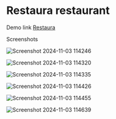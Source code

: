 # Restaura restaurant

Demo link [Restaura](https://restaura-chi.vercel.app/)

Screenshots

![Screenshot 2024-11-03 114246](https://github.com/user-attachments/assets/df6dbbfb-cfb2-4707-aab8-af64b790bcdc)

![Screenshot 2024-11-03 114320](https://github.com/user-attachments/assets/1ed79e21-6898-4920-95e5-a734f946a3c0)

![Screenshot 2024-11-03 114335](https://github.com/user-attachments/assets/0273b7d6-6c4a-4d0e-a392-479808ba7916)

![Screenshot 2024-11-03 114426](https://github.com/user-attachments/assets/13e3cdd9-116c-483e-a7aa-5dd0c3ef471f)

![Screenshot 2024-11-03 114455](https://github.com/user-attachments/assets/2c3980f1-39ee-443f-b782-07db1a87936e)

![Screenshot 2024-11-03 114639](https://github.com/user-attachments/assets/09cf13b1-b585-45c1-9192-e202b7b5c27d)
